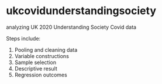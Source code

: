 # ukcovidunderstandingsociety
analyzing UK 2020 Understanding Society Covid data


Steps include:

1. Pooling and cleaning data
2. Variable constructions
3. Sample selection
4. Descriptive result
5. Regression outcomes
